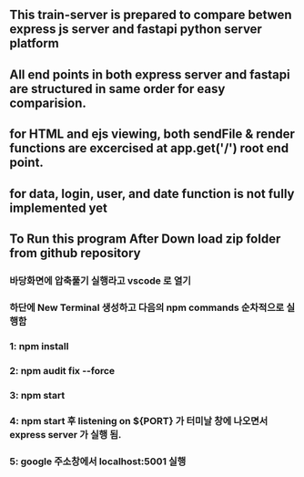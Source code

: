 ## This train-server is prepared to compare betwen express js server and  fastapi python server platform
## All end points in both express server and fastapi are structured in same order for easy comparision.

## for HTML and ejs viewing, both sendFile & render functions are excercised at app.get('/') root end point.

## for data, login, user, and date function is not fully implemented yet

## To Run this program After Down load zip folder from github repository

### 바당화면에 압축풀기 실행라고 vscode 로 열기
### 하단에 New Terminal 생성하고 다음의 npm commands 순차적으로 실행함

### 1: npm install
### 2: npm audit fix --force
### 3: npm start

### 4: npm start 후 listening on ${PORT}  가 터미날 창에 나오면서 express server 가 실행 됨.

### 5: google 주소창에서 localhost:5001 실행



